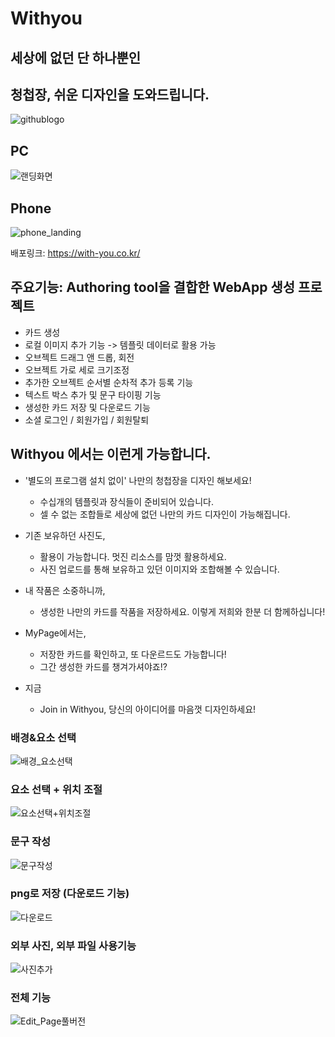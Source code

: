 # Withyou
## 세상에 없던 단 하나뿐인
## 청첩장, 쉬운 디자인을 도와드립니다.

![githublogo](https://user-images.githubusercontent.com/75522130/145033863-e23a56c3-62bd-4917-b298-a30d9b9d6dd0.png)
## PC
![랜딩화면](https://user-images.githubusercontent.com/75522130/145213266-cd051737-15dd-4571-a4a3-47a2e7c4da42.gif)
## Phone
![phone_landing](https://user-images.githubusercontent.com/75522130/145378377-772747c8-5ef9-4d18-8400-175f3962d9c3.gif)


배포링크: https://with-you.co.kr/

## 주요기능: Authoring tool을 결합한 WebApp 생성 프로젝트
- 카드 생성
- 로컬 이미지 추가 기능 -> 템플릿 데이터로 활용 가능
- 오브젝트 드래그 앤 드롭, 회전
- 오브젝트 가로 세로 크기조정
- 추가한 오브젝트 순서별 순차적 추가 등록 기능
- 텍스트 박스 추가 및 문구 타이핑 기능
- 생성한 카드 저장 및 다운로드 기능
- 소셜 로그인 / 회원가입 / 회원탈퇴

## Withyou 에서는 이런게 가능합니다.

- '별도의 프로그램 설치 없이' 나만의 청첩장을 디자인 해보세요!
  - 수십개의 템플릿과 장식들이 준비되어 있습니다.
  - 셀 수 없는 조합들로 세상에 없던 나만의 카드 디자인이 가능해집니다.

- 기존 보유하던 사진도,
  - 활용이 가능합니다. 멋진 리소스를 맘껏 활용하세요.
  - 사진 업로드를 통해 보유하고 있던 이미지와 조합해볼 수 있습니다.

- 내 작품은 소중하니까,
  - 생성한 나만의 카드를 작품을 저장하세요. 이렇게 저희와 한분 더 함께하십니다!

- MyPage에서는,
  - 저장한 카드를 확인하고, 또 다운르드도 가능합니다!
  - 그간 생성한 카드를 챙겨가셔야죠!?

- 지금
  - Join in Withyou, 당신의 아이디어를 마음껏 디자인하세요!

### 배경&요소 선택
![배경_요소선택](https://user-images.githubusercontent.com/75522130/145228287-d9a969e2-3017-4b3b-9e2b-e3ba01586e63.gif)
### 요소 선택 + 위치 조절
![요소선택+위치조절](https://user-images.githubusercontent.com/75522130/145228343-e6d6c452-2279-4acb-9ff4-9c2dc4e2ffd3.gif)
### 문구 작성
![문구작성](https://user-images.githubusercontent.com/75522130/145228371-d620f684-d57f-488f-8107-1fba2dc4eb06.gif)
### png로 저장 (다운로드 기능)
![다운로드](https://user-images.githubusercontent.com/75522130/145228396-52564590-a795-4377-b3e5-6d3e35f12dff.gif)
### 외부 사진, 외부 파일 사용기능
![사진추가](https://user-images.githubusercontent.com/75522130/145232864-c0345d3d-131f-4eb4-85a0-b3c4a5d3b72d.gif)
### 전체 기능
![Edit_Page풀버전](https://user-images.githubusercontent.com/75522130/145240122-77729ff3-7690-431b-b940-6f361d66255f.gif)



